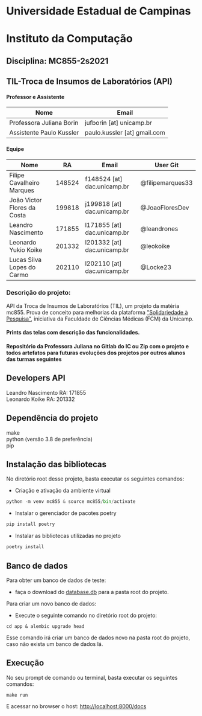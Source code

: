 # Universidade Estadual de Campinas
# Instituto da Computação

## Disciplina: MC855-2s2021

## TIL-Troca de Insumos de Laboratórios (API)

#### Professor e Assistente

| Nome                     | Email                        |
| ------------------------ | ---------------------------- |
| Professora Juliana Borin | jufborin [at] unicamp.br     |
| Assistente Paulo Kussler | paulo.kussler [at] gmail.com |


#### Equipe

| Nome                        | RA     | Email                       | User Git         |
| --------------------------- | ------ | --------------------------- | ---------------- |
| Filipe Cavalheiro Marques   | 148524 | f148524 [at] dac.unicamp.br | @filipemarques33 |
| João Victor Flores da Costa | 199818 | j199818 [at] dac.unicamp.br | @JoaoFloresDev   |
| Leandro Nascimento          | 171855 | l171855 [at] dac.unicamp.br | @leandrones      |
| Leonardo Yukio Koike        | 201332 | l201332 [at] dac.unicamp.br | @leokoike        |
| Lucas Silva Lopes do Carmo  | 202110 | l202110 [at] dac.unicamp.br | @Locke23         |

### Descrição do projeto:

API da Troca de Insumos de Laboratórios (TIL), um projeto da matéria mc855.
Prova de conceito para melhorias da plataforma ["Solidariedade à Pesquisa"](https://solidariedade.unicamp.br/home/), iniciativa da
Faculdade de Ciências Médicas (FCM) da Unicamp.


#### Prints das telas com descrição das funcionalidades. 






#### Repositório da Professora Juliana no Gitlab do IC ou Zip com o projeto e todos artefatos para futuras evoluções dos projetos por outros alunos das turmas seguintes


## Developers API
Leandro Nascimento RA: 171855\
Leonardo Koike RA: 201332

## Dependência do projeto
make\
python (versão 3.8 de preferência)\
pip
## Instalação das bibliotecas
No diretório root desse projeto, basta executar os seguintes comandos:

- Criação e ativação da ambiente virtual
```python
python -m venv mc855 & source mc855/bin/activate
```
- Instalar o gerenciador de pacotes poetry
```python
pip install poetry
```
- Instalar as bibliotecas utilizadas no projeto
```python
poetry install
```

## Banco de dados
Para obter um banco de dados de teste:
- faça o download do [database.db](https://drive.google.com/file/d/1vWXiHYSWDb6ZSaRwMMj3mNioY59UbNXF/view?usp=sharing) para a pasta root do projeto.

Para criar um novo banco de dados:
- Execute o seguinte comando no diretório root do projeto:
```shell
cd app & alembic upgrade head
```
Esse comando irá criar um banco de dados novo na pasta root do projeto, caso não exista um banco de dados lá.

## Execução
No seu prompt de comando ou terminal, basta executar os seguintes comandos:

```shell
make run
```

E acessar no browser o host: [http://localhost:8000/docs](http://localhost:8000/docs)
